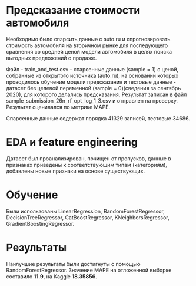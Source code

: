 # **Предсказание стоимости автомобиля**

Необходимо было спарсить данные с auto.ru и спрогнозировать стоимость автомобиля на вторичном рынке для последующего сравнения со средней ценой модели автомобиля в целях поиска выгодных предложений о продаже.

Файл - train_and_test.csv - спарсенные данные (sample = 1) с ценой, собранные из открытого источника (auto.ru), на основании которых проводилось обучение модели предсказания и тестовые данные - датасет без целевой переменной (sample = 0)(сведения за сентябрь 2020), для которого делались предсказания. Результат записан в файл sample_submission_26n_rf_opt_log_1_3.csv и отправлен на проверку. Результат оценивался по метрике MAPE.

Cпарсенные данные содержат порядка 41329 записей, тестовые 34686.


# EDA и feature engineering

Датасет был проанализирован, почищен от пропусков, данные в признаках приведены к соответствующим типам (категориям), добавлены новые признаки на основе существующих.

# Обучение

Были использованы LinearRegression, RandomForestRegressor, DecisionTreeRegressor, CatBoostRegressor, KNeighborsRegressor, GradientBoostingRegressor.

# Результаты

Наилучшие результаты были достигнуты с помощью RandomForestRegressor. Значение MAPE на отложенной выборке составило **11.9**, на Kaggle **18.35856**.


